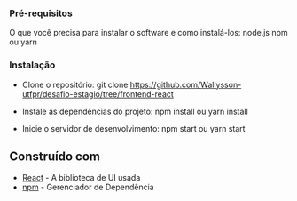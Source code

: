 ### Pré-requisitos

O que você precisa para instalar o software e como instalá-los:
node.js
npm
ou
yarn

### Instalação

- Clone o repositório:
  git clone https://github.com/Wallysson-utfpr/desafio-estagio/tree/frontend-react

- Instale as dependências do projeto:
  npm install
  ou
  yarn install

- Inicie o servidor de desenvolvimento:
  npm start
  ou
  yarn start

## Construído com

- [React](https://reactjs.org/) - A biblioteca de UI usada
- [npm](https://www.npmjs.com/) - Gerenciador de Dependência
